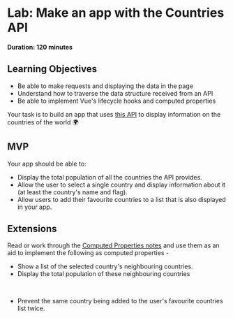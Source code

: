 # Lab: Make an app with the Countries API

**Duration: 120 minutes**

## Learning Objectives
- Be able to make requests and displaying the data in the page
- Understand how to traverse the data structure received from an API
- Be able to implement Vue's lifecycle hooks and computed properties

Your task is to build an app that uses [this API](https://restcountries.eu/rest/v2/all) to display information on the countries of the world :earth_africa:

## MVP

Your app should be able to:
- Display the total population of all the countries the API provides.
- Allow the user to select a single country and display information about it (at least the country's name and flag).
- Allow users to add their favourite countries to a list that is also displayed in your app.

## Extensions

Read or work through the [Computed Properties notes](https://github.com/codeclan/e36_classnotes/blob/master/week_07/day_2/2_computed_properties/computed_properties.md) and use them as an aid to implement the following as computed properties -

- Show a list of the selected country's neighbouring countries.
- Display the total population of these neighbouring countries
<br>

- Prevent the same country being added to the user's favourite countries list twice.
